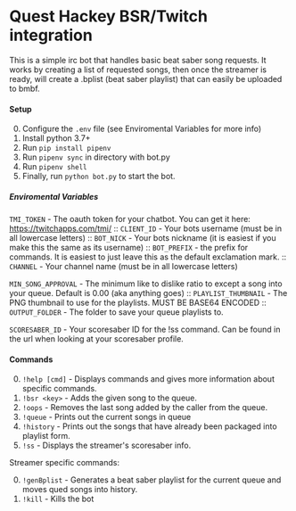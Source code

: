 # Quest Hackey BSR/Twitch integration

This is a simple irc bot that handles basic beat saber song requests. It 
works by creating a list of requested songs, then once the streamer is 
ready, will create a .bplist (beat saber playlist) that can easily be 
uploaded to bmbf.

#### Setup ####

0. Configure the `.env` file (see Enviromental Variables for more info)
1. Install python 3.7+
2. Run `pip install pipenv`
3. Run `pipenv sync` in directory with bot.py
4. Run `pipenv shell` 
5. Finally, run `python bot.py` to start the bot.


##### Enviromental Variables #####

`TMI_TOKEN` - The oauth token for your chatbot. You can get it here: https://twitchapps.com/tmi/ ::
`CLIENT_ID` - Your bots username (must be in all lowercase letters) ::
`BOT_NICK` - Your bots nickname (it is easiest if you make this the same as its username) :: 
`BOT_PREFIX` - the prefix for commands. It is easiest to just leave this as the default exclamation mark. ::
`CHANNEL` - Your channel name (must be in all lowercase letters)

`MIN_SONG_APPROVAL` - The minimum like to dislike ratio to except a song into your queue. Default is 0.00 (aka anything goes) ::
`PLAYLIST_THUMBNAIL` - The PNG thumbnail to use for the playlists. MUST BE BASE64 ENCODED ::
`OUTPUT_FOLDER` - The folder to save your queue playlists to.

`SCORESABER_ID` - Your scoresaber ID for the !ss command. Can be found in the url when looking at your scoresaber profile.

#### Commands ####

0. `!help [cmd]` - Displays commands and gives more information about specific commands.
1. `!bsr <key>` - Adds the given song to the queue.
2. `!oops` - Removes the last song added by the caller from the queue.
3. `!queue` - Prints out the current songs in queue
4. `!history` - Prints out the songs that have already been packaged into playlist form.
5. `!ss` - Displays the streamer's scoresaber info.


Streamer specific commands:

0. `!genBplist` - Generates a beat saber playlist for the current queue and moves qued songs into history.
1. `!kill` - Kills the bot
